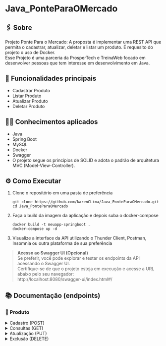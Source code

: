# Java_PonteParaOMercado  

## :paperclips: Sobre
Projeto Ponte Para o Mercado: A proposta é implementar uma REST API que permita o cadastrar, atualizar, deletar e listar um produto. É requesito do projeto o uso de Docker.   
Esse Projeto é uma parceria da ProsperTech e TreinaWeb focado em desenvolver pessoas que tem interesse em desenvolvimento em Java.

## :pushpin: Funcionalidades principais
- Cadastrar Produto
- Listar Produto
- Atualizar Produto
- Deletar Produto

## :man_technologist: Conhecimentos aplicados
- Java
- Spring Boot
- MySQL
- Docker
- Swagger
- O projeto segue os princípios de SOLID e adota o padrão de arquitetura MVC (Model-View-Controller).

## ⚙️ Como Executar
1. Clone o repositório em uma pasta de preferência
   ```
   git clone https://github.com/karenCLima/Java_PonteParaOMercado.git
   cd Java_PonteParaOMercado
   ```
2. Faça o build da imagem da aplicação e depois suba o docker-compose
   ```
   docker build -t meuapp-springboot .
   docker-compose up -d
   ```
3. Visualize a interface da API utilizando o Thunder Client, Postman, Insomnia ou outra plataforma de sua preferência <br>
> **Acesso ao Swagger UI (Opcional)** <br>
   Se preferir, você pode explorar e testar os endpoints da API acessando o Swagger UI. <br>
   Certifique-se de que o projeto esteja em execução e acesse a URL abaixo pelo seu navegador: <br>
   http://localhost:8080/swagger-ui/index.html#/

## 📚 Documentação (endpoints)
### :bust_in_silhouette: Produto
<details>
  <summary> Cadastro (POST) </summary>
    <br>

  | Método | Funcionalidade | URL |
  |---|---|---|
  | `POST` | Realiza o cadastro do produto no sistema | `http://localhost:8080/produto`
  
  <details>
    <summary> A estrutura do body da requisição deverá seguir o padrão abaixo: </summary>
    
    {
      "name": "String",
      "preco": BigDecimal, 
      "marca": "String", 
      "descricao": "String"
    }
  
  </details>

  <details>
    <summary>  Um exemplo de resposta bem-sucedida com <code>status 200</code> é: </summary>

    {
      "id": 1,
      "name": "String",
      "preco": BigDecimal, 
      "marca": "String", 
      "descricao": "String"
    }
    
  </details>

  :x:&nbsp;&nbsp;A requisição irá falhar se algum dos atributos não for preenchido corretamente ou esteja ausente.<br>
  O endpoint retornará um erro <code>400</code> com uma mensagem referente. Exemplo: <code>{ "Name is required" }</code><br>
</details>

<details>
  <summary> Consultas (GET) </summary>
    <br>

  | Método | Funcionalidade | URL |
  |---|---|---|
  | `GET` | Consulta todos os produtos cadastrados | `http://localhost:8080/produto`
  
  <details>
   <summary>  Um exemplo de resposta bem-sucedida com <code>status 200</code> é: </summary>
   
       [
         {
           "id": 1,
           "name": "Celular",
           "preco": 7500,
           "marca": "Apple",
           "descricao": "Ultimo lançamento"
         },
         // Outros produtos...
       ]
       
  </details>
  :x:&nbsp;&nbsp;A requisição irá falhar se não houver, pelo menos, um produto cadastrado.<br>
  O endpoint retornará um erro <code>400</code>
  <br><br>
  </details>

  <details>
    <summary> Atualização (PUT) </summary>
    <br>  
     
  | Método | Funcionalidade | URL |
  |---|---|---|
  | `PUT` | Atualiza um produto existente | `http://localhost:8080/produto/{id}`    
  
  
  <details>
    
  > :warning: &nbsp; _Qualquer atributo pode ser atualizado, porém todos devem ser escritos, mesmo quando não houver alteração_

  <summary> A estrutura do body da requisição deve seguir o padrão do exemplo abaixo: </summary>
  
    {
      "name": "Novo nome produto",
      "preco": 3500,
      "marca": "Lenovo",
      "descricao": "Notebook"
    }
  
  </details>
  
  <details>
    <summary>  Um exemplo de resposta bem-sucedida com <code>status 200</code> é: </summary>
  
    {
      "id": 1,
      "name": "Novo nome produto",
      "preco": 3500,
      "marca": "Lenovo",
      "descricao": "Notebbok"
    }
  </details>

  :x:&nbsp;&nbsp; A requisição irá falhar se algum dos atributos não for preenchido corretamente ou esteja ausente.<br> 
  O endpoint retornará um erro <code>400</code> com uma mensagem referente. Exemplo: <code>{ "name is required" }</code>
  <br>
</details>

<details>
  <summary> Exclusão (DELETE) </summary>
    <br>
  
  | Método | Funcionalidade | URL |
  |---|---|---|
  | `DELETE` | Remove um produto existente | `http://localhost:8080/produto/{id}`
  
  -&nbsp;&nbsp;&nbsp;Para deletar um produto, especifique o `id` desejado na URL, conforme mostrado acima. Não é necessário incluir um corpo de requisição, pois a ação de exclusão é baseada no `id` fornecido.
  
 :x:&nbsp;&nbsp;A requisição irá falhar se o ID não estiver associado a nenhum produto cadastrado.<br> 
 O endpoint retornará um erro <code>404</code>
 </details>
